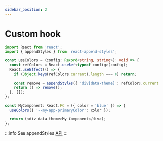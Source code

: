 ```yaml
---
sidebar_position: 2
---
```


# Custom hook

```typescript jsx
import React from 'react';
import { appendStyles } from 'react-append-styles';

const useColors = (config: Record<string, string>): void => {
  const refColors = React.useRef<typeof config>(config);
  React.useEffect(() => {
    if (Object.keys(refColors.current).length === 0) return;

    const remove = appendStyles({ 'div[data-theme]': refColors.current });
    return () => remove();
  }, []);
};

const MyComponent: React.FC = ({ color = 'blue' }) => {
  useColors({ '--my-app-primaryColor': color });

  return (<div data-theme>My Component</div>);
};

```

:::info
See appendStyles [API](../../../api/advanced#appendstyles)
:::
